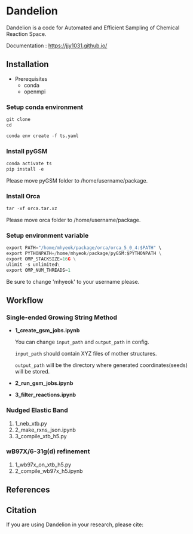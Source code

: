 # Dandelion 
Dandelion is a code for Automated and Efficient Sampling of Chemical Reaction Space.

Documentation : <https://jjy1031.github.io/>

## Installation
- Prerequisites
  - conda
  - openmpi

### Setup conda environment

```python
git clone
cd 
```

```python
conda env create -f ts.yaml
```

### Install pyGSM

```python
conda activate ts
pip install -e
```
Please move pyGSM folder to /home/username/package.

### Install Orca

```python
tar -xf orca.tar.xz
```
Please move orca folder to /home/username/package.

### Setup environment variable

```python
export PATH="/home/mhyeok/package/orca/orca_5_0_4:$PATH" \
export PYTHONPATH=/home/mhyeok/package/pyGSM:$PYTHONPATH \
export OMP_STACKSIZE=16G \
ulimit -s unlimited\
export OMP_NUM_THREADS=1
```

Be sure to change 'mhyeok' to your username please.

## Workflow

### Single-ended Growing String Method
- **1_create_gsm_jobs.ipynb**

  You can change `input_path` and `output_path` in config.

  `input_path` should contain XYZ files of mother structures.
  
  `output_path` will be the directory where generated coordinates(seeds) will be stored.

- **2_run_gsm_jobs.ipynb**
- **3_filter_reactions.ipynb**


### Nudged Elastic Band 
1. 1_neb_xtb.py
2. 2_make_rxns_json.ipynb
3. 3_compile_xtb_h5.py

### wB97X/6-31g(d) refinement
1. 1_wb97x_on_xtb_h5.py
2. 2_compile_wb97x_h5.ipynb


## References 


## Citation
If you are using Dandelion in your research, please cite:

